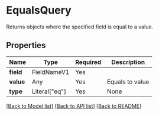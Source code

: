 # EqualsQuery

Returns objects where the specified field is equal to a value.

## Properties
| Name | Type | Required | Description |
| ------------ | ------------- | ------------- | ------------- |
**field** | FieldNameV1 | Yes |  |
**value** | Any | Yes | Equals to value |
**type** | Literal["eq"] | Yes | None |


[[Back to Model list]](../../README.md#documentation-for-models) [[Back to API list]](../../README.md#documentation-for-api-endpoints) [[Back to README]](../../README.md)
